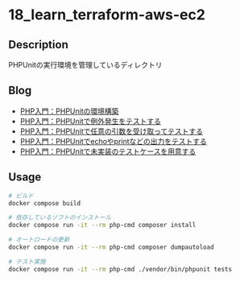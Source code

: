 # 18_learn_terraform-aws-ec2

## Description

PHPUnitの実行環境を管理しているディレクトリ

## Blog

- [PHP入門：PHPUnitの環境構築](https://yossi-note.com/phpunit_environment_construction/)
- [PHP入門：PHPUnitで例外発生をテストする](https://yossi-note.com/test_exception_with_phpunit/)
- [PHP入門：PHPUnitで任意の引数を受け取ってテストする](https://yossi-note.com/using_data_providers_in_phpunit/)
- [PHP入門：PHPUnitでechoやprintなどの出力をテストする](https://yossi-note.com/testing_output_with_phpunit/)
- [PHP入門：PHPUnitで未実装のテストケースを用意する](https://yossi-note.com/prepare_an_unimplemented_test_case_with_phpunit/)

## Usage

```sh
# ビルド
docker compose build

# 依存しているソフトのインストール
docker compose run -it --rm php-cmd composer install

# オートロードの更新
docker compose run -it --rm php-cmd composer dumpautoload

# テスト実施
docker compose run -it --rm php-cmd ./vendor/bin/phpunit tests
```

